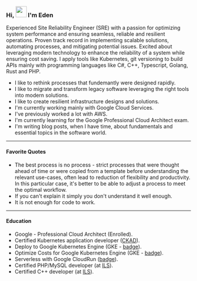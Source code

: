 ### Hi, <img src="https://media.giphy.com/media/hvRJCLFzcasrR4ia7z/giphy.gif" width="30px"> I'm Eden

Experienced Site Reliability Engineer (SRE) with a passion for optimizing system performance and ensuring seamless, reliable and resilient operations. Proven track record in implementing scalable solutions, automating processes, and mitigating potential issues. Excited about leveraging modern technology to enhance the reliability of a system while ensuring cost saving. I apply tools like Kubernetes, git versioning to build APIs mainly with programming languages like C#, C++, Typescript, Golang, Rust and PHP.

- I like to rethink processes that fundemantly were designed rapidly.
- I like to migrate and transform legacy software leveraging the right tools into modern solutions.
- I like to create resilient infrastructure designs and solutions.
- I'm currently working mainly with Google Cloud Services.
- I've previously worked a lot with AWS.
- I'm currently learning for the Google Professional Cloud Architect exam.
- I'm writing blog posts, when I have time, about fundamentals and essential topics in the software world.

---

#### Favorite Quotes
- The best process is no process - strict processes that were thought ahead of time or were copied from a template before understanding the relevant use-cases, often lead to reduction of flexibility and productivity. In this particular case, it's better to be able to adjust a process to meet the optimal workflow.
- If you can't explain it simply you don't understand it well enough.
- It is not enough for code to work.

---

#### Education
- Google - Professional Cloud Architect (Enrolled).
- Certified Kubernetes application developer ([CKAD](https://www.credly.com/badges/1f01b62c-9508-4c65-b95e-68d3433cf2f1?source=linked_in_profile)).
- Deploy to Google Kubernetes Engine (GKE - [badge](https://run.qwiklabs.com/public_profiles/83314961-d414-4bc6-ac8f-3eb5a2ce81c1/badges/1205398)).
- Optimize Costs for Google Kubernetes Engine (GKE - [badge](https://run.qwiklabs.com/public_profiles/83314961-d414-4bc6-ac8f-3eb5a2ce81c1/badges/1256651)).
- Serverless with Google CloudRun ([badge](https://run.qwiklabs.com/public_profiles/83314961-d414-4bc6-ac8f-3eb5a2ce81c1/badges/1234390)).
- Certified PHP/MySQL developer (at [ILS](https://www.ils.de)).
- Certified C++ developer (at [ILS](https://www.ils.de)).
